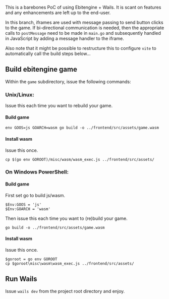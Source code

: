 This is a barebones PoC of using Ebitengine + Wails. It is scant on features and any enhancements are left up to the end-user.

In this branch, iframes are used with message passing to send button clicks to the game. If bi-directional communication is needed, then the appropriate calls to `postMessage` need to be made in `main.go` and subsequently handled in JavaScript by adding a message handler to the iframe.

Also note that it might be possible to restructure this to configure `vite` to automatically call the build steps below...

## Build ebitengine game
Within the `game` subdirectory, issue the following commands:

### Unix/Linux:

Issue this each time you want to rebuild your game.

#### Build game

```
env GOOS=js GOARCH=wasm go build -o ../frontend/src/assets/game.wasm
```

#### Install wasm
Issue this once.
```
cp $(go env GOROOT)/misc/wasm/wasm_exec.js ../frontend/src/assets/
```

### On Windows PowerShell:

#### Build game
First set go to build js/wasm.
```
$Env:GOOS = 'js'
$Env:GOARCH = 'wasm'
```

Then issue this each time you want to (re)build your game.
```
go build -o ../frontend/src/assets/game.wasm
```

#### Install wasm
Issue this once.
```
$goroot = go env GOROOT
cp $goroot\misc\wasm\wasm_exec.js ../frontend/src/assets/
```

## Run Wails

Issue `wails dev` from the project root directory and enjoy.